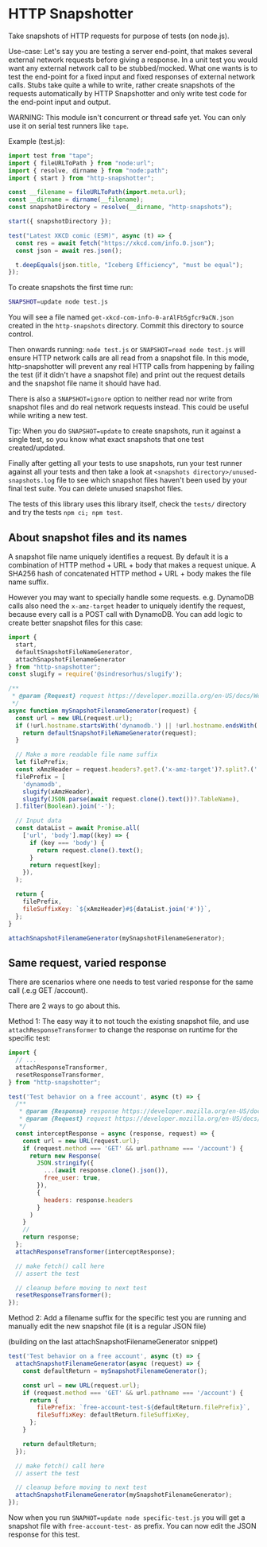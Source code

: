 # HTTP Snapshotter

Take snapshots of HTTP requests for purpose of tests (on node.js).

Use-case: Let's say you are testing a server end-point, that makes several external network requests before giving a response. In a unit test you would want any external network call to be stubbed/mocked. What one wants is to test the end-point for a fixed input and fixed responses of external network calls. Stubs take quite a while to write, rather create snapshots of the requests automatically by HTTP Snapshotter and only write test code for the end-point input and output.

WARNING: This module isn't concurrent or thread safe yet. You can only use it on serial test runners like `tape`.

Example (test.js):

```js
import test from "tape";
import { fileURLToPath } from "node:url";
import { resolve, dirname } from "node:path";
import { start } from "http-snapshotter";

const __filename = fileURLToPath(import.meta.url);
const __dirname = dirname(__filename);
const snapshotDirectory = resolve(__dirname, "http-snapshots");

start({ snapshotDirectory });

test("Latest XKCD comic (ESM)", async (t) => {
  const res = await fetch("https://xkcd.com/info.0.json");
  const json = await res.json();

  t.deepEquals(json.title, "Iceberg Efficiency", "must be equal");
});
```


To create snapshots the first time run:
```sh
SNAPSHOT=update node test.js
```

You will see a file named `get-xkcd-com-info-0-arAlFb5gfcr9aCN.json` created in the `http-snapshots` directory. Commit this directory to source control.

Then onwards running: `node test.js` or `SNAPSHOT=read node test.js` will ensure HTTP network calls are all read from a snapshot file.
In this mode, http-snapshotter will prevent any real HTTP calls from happening by failing the test (if it didn't have a snapshot file) and print out the request details and the snapshot file name it should have had.

There is also a `SNAPSHOT=ignore` option to neither read nor write from snapshot files and do real network requests instead. This could be useful while writing a new test.

Tip: When you do `SNAPSHOT=update` to create snapshots, run it against a single test, so you know what exact snapshots that one test created/updated.

Finally after getting all your tests to use snapshots, run your test runner against all your tests and then take a look at `<snapshots directory>/unused-snapshots.log` file to see which snapshot files haven't been used by your final test suite. You can delete unused snapshot files.

The tests of this library uses this library itself, check the `tests/` directory and try the tests `npm ci; npm test`.

## About snapshot files and its names

A snapshot file name uniquely identifies a request. By default it is a combination of HTTP method + URL + body that makes a request unique.
A SHA256 hash of concatenated HTTP method + URL + body makes the file name suffix.

However you may want to specially handle some requests. e.g. DynamoDB calls also need the `x-amz-target` header to uniquely identify the request,
because every call is a POST call with DynamoDB. You can add logic to create better snapshot files for this case:

```js
import {
  start,
  defaultSnapshotFileNameGenerator,
  attachSnapshotFilenameGenerator
} from "http-snapshotter";
const slugify = require('@sindresorhus/slugify');

/**
 * @param {Request} request https://developer.mozilla.org/en-US/docs/Web/API/Request
 */
async function mySnapshotFilenameGenerator(request) {
  const url = new URL(request.url);
  if (!url.hostname.startsWith('dynamodb.') || !url.hostname.endsWith('.amazonaws.com')) {
    return defaultSnapshotFileNameGenerator(request);
  }

  // Make a more readable file name suffix
  let filePrefix;
  const xAmzHeader = request.headers?.get?.('x-amz-target')?.split?.('.')?.pop?.() || '';
  filePrefix = [
    'dynamodb',
    slugify(xAmzHeader),
    slugify(JSON.parse(await request.clone().text())?.TableName),
  ].filter(Boolean).join('-');

  // Input data
  const dataList = await Promise.all(
    ['url', 'body'].map((key) => {
      if (key === 'body') {
        return request.clone().text();
      }
      return request[key];
    }),
  );

  return {
    filePrefix,
    fileSuffixKey: `${xAmzHeader}#${dataList.join('#')}`,
  };
}

attachSnapshotFilenameGenerator(mySnapshotFilenameGenerator);
```

## Same request, varied response

There are scenarios where one needs to test varied response for the same call (.e.g GET /account).

There are 2 ways to go about this.

Method 1: The easy way it to not touch the existing snapshot file, and use `attachResponseTransformer` to
change the response on runtime for the specific test:

```js
import {
  // ...
  attachResponseTransformer,
  resetResponseTransformer,
} from "http-snapshotter";

test('Test behavior on a free account', async (t) => {
  /**
   * @param {Response} response https://developer.mozilla.org/en-US/docs/Web/API/Response
   * @param {Request} request https://developer.mozilla.org/en-US/docs/Web/API/Request
   */
  const interceptResponse = async (response, request) => {
    const url = new URL(request.url);
    if (request.method === 'GET' && url.pathname === '/account') {
      return new Response(
        JSON.stringify({
          ...(await response.clone().json()),
          free_user: true,
        }),
        {
          headers: response.headers
        }
      )
    }
    // 
    return response;
  };
  attachResponseTransformer(interceptResponse);

  // make fetch() call here
  // assert the test

  // cleanup before moving to next test
  resetResponseTransformer();
});
```

Method 2: Add a filename suffix for the specific test you are running and manually edit the new snapshot file (it is a regular JSON file)

(building on the last attachSnapshotFilenameGenerator snippet)

```js
test('Test behavior on a free account', async (t) => {
  attachSnapshotFilenameGenerator(async (request) => {
    const defaultReturn = mySnapshotFilenameGenerator();

    const url = new URL(request.url);
    if (request.method === 'GET' && url.pathname === '/account') {
      return {
        filePrefix: `free-account-test-${defaultReturn.filePrefix}`,
        fileSuffixKey: defaultReturn.fileSuffixKey,
      };
    }

    return defaultReturn;
  });

  // make fetch() call here
  // assert the test

  // cleanup before moving to next test
  attachSnapshotFilenameGenerator(mySnapshotFilenameGenerator);
});
```

Now when you run `SNAPHOT=update node specific-test.js` you will get a snapshot file with `free-account-test-` as prefix. You can now edit the JSON response for this test.
